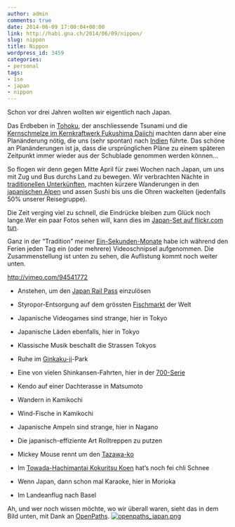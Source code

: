 ```yaml
---
author: admin
comments: true
date: 2014-06-09 17:00:04+00:00
link: http://habi.gna.ch/2014/06/09/nippon/
slug: nippon
title: Nippon
wordpress_id: 3459
categories:
- personal
tags:
- 1se
- japan
- nippon
---
```


Schon vor drei Jahren wollten wir eigentlich nach Japan.

Das Erdbeben in [Tohoku](http://en.wikipedia.org/wiki/Fukushima_Daiichi_nuclear_disaster), der anschliessende Tsunami und die [Kernschmelze im Kernkraftwerk Fukushima Daiichi](http://en.wikipedia.org/wiki/Fukushima_Daiichi_nuclear_disaster) machten dann aber eine Planänderung nötig, die uns (sehr spontan) nach [Indien](http://) führte.
Das schöne an Planänderungen ist ja, dass die ursprünglichen Pläne zu einem späteren Zeitpunkt immer wieder aus der Schublade genommen werden können...

So flogen wir denn gegen Mitte April für zwei Wochen nach Japan, um uns mit Zug und Bus durchs Land zu bewegen.
Wir verbrachten Nächte in [traditionellen Unterkünften](http://en.wikipedia.org/wiki/Ryokan_(Japanese_inn)), machten kürzere Wanderungen in den [japanischen Alpen](http://en.wikipedia.org/wiki/Japanese_Alps) und assen Sushi bis uns die Ohren wackelten (jedenfalls 50% unserer Reisegruppe).

Die Zeit verging viel zu schnell, die Eindrücke bleiben zum Glück noch lange.Wer ein paar Fotos sehen will, kann dies im [Japan-Set auf flickr.com tun](https://www.flickr.com/photos/habi/sets/72157644608251866/).

Ganz in der “Tradition” meiner [Ein-Sekunden-Monate](http://habi.gna.ch/tag/1se/) habe ich während den Ferien jeden Tag ein (oder mehrere) Videoschnipsel aufgenommen.
Die Zusammenstellung ist unten zu sehen, die Auflistung kommt noch weiter unten.

http://vimeo.com/94541772




  
  * Anstehen, um den [Japan Rail Pass](http://www.japanrailpass.net) einzulösen

  
  * Styropor-Entsorgung auf dem grössten [Fischmarkt](http://www.tsukiji.or.jp) der Welt

  
  * Japanische Videogames sind strange, hier in Tokyo

  
  * Japanische Läden ebenfalls, hier in Tokyo

  
  * Klassische Musik beschallt die Strassen Tokyos

  
  * Ruhe im [Ginkaku-ji](http://en.wikipedia.org/wiki/Ginkaku-ji)-Park

  
  * Eine von vielen Shinkansen-Fahrten, hier in der [700-Serie](http://en.wikipedia.org/wiki/700_Series_Shinkansen)

  
  * Kendo auf einer Dachterasse in Matsumoto

  
  * Wandern in Kamikochi

  
  * Wind-Fische in Kamikochi

  
  * Japanische Ampeln sind strange, hier in Nagano

  
  * Die japanisch-effiziente Art Rolltreppen zu putzen

  
  * Mickey Mouse rennt um den [Tazawa-ko](http://en.wikipedia.org/wiki/Lake_Tazawa)

  
  * Im [Towada-Hachimantai Kokuritsu Koen](http://en.wikipedia.org/wiki/Towada-Hachimantai_National_Park) hat’s noch fei chli Schnee

  
  * Wenn Japan, dann schon mal Karaoke, hier in Morioka

  
  * Im Landeanflug nach Basel



Ah, und wer noch wissen möchte, wo wir überall waren, sieht das in dem Bild unten, mit Dank an [OpenPaths](https://openpaths.cc).
[![openpaths_japan.png](http://habi.gna.ch/wp-content/uploads/2014/06/openpaths_japan-tm.jpg)](http://habi.gna.ch/wp-content/uploads/2014/06/openpaths_japan.png)
